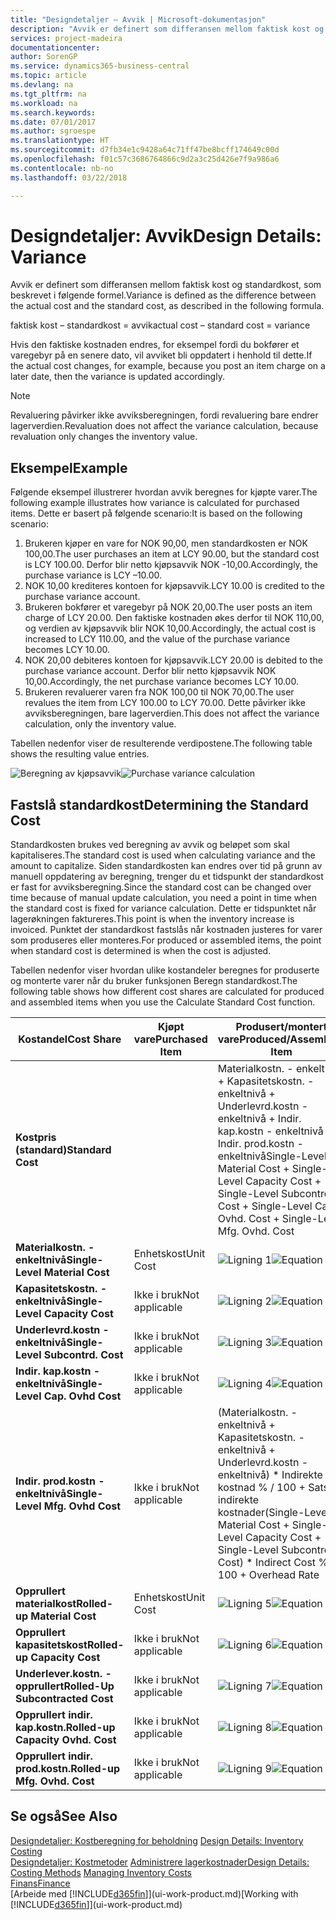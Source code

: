 ```yaml
---
title: "Designdetaljer – Avvik | Microsoft-dokumentasjon"
description: "Avvik er definert som differansen mellom faktisk kost og standardkost, som beskrevet i følgende formel."
services: project-madeira
documentationcenter: 
author: SorenGP
ms.service: dynamics365-business-central
ms.topic: article
ms.devlang: na
ms.tgt_pltfrm: na
ms.workload: na
ms.search.keywords: 
ms.date: 07/01/2017
ms.author: sgroespe
ms.translationtype: HT
ms.sourcegitcommit: d7fb34e1c9428a64c71ff47be8bcff174649c00d
ms.openlocfilehash: f01c57c3686764866c9d2a3c25d426e7f9a986a6
ms.contentlocale: nb-no
ms.lasthandoff: 03/22/2018

---
```

# <a name="design-details-variance"></a><span data-ttu-id="d07ee-103">Designdetaljer: Avvik</span><span class="sxs-lookup"><span data-stu-id="d07ee-103">Design Details: Variance</span></span>
<span data-ttu-id="d07ee-104">Avvik er definert som differansen mellom faktisk kost og standardkost, som beskrevet i følgende formel.</span><span class="sxs-lookup"><span data-stu-id="d07ee-104">Variance is defined as the difference between the actual cost and the standard cost, as described in the following formula.</span></span>  

 <span data-ttu-id="d07ee-105">faktisk kost – standardkost = avvik</span><span class="sxs-lookup"><span data-stu-id="d07ee-105">actual cost – standard cost = variance</span></span>  

 <span data-ttu-id="d07ee-106">Hvis den faktiske kostnaden endres, for eksempel fordi du bokfører et varegebyr på en senere dato, vil avviket bli oppdatert i henhold til dette.</span><span class="sxs-lookup"><span data-stu-id="d07ee-106">If the actual cost changes, for example, because you post an item charge on a later date, then the variance is updated accordingly.</span></span>  

> [!NOTE]  
>  <span data-ttu-id="d07ee-107">Revaluering påvirker ikke avviksberegningen, fordi revaluering bare endrer lagerverdien.</span><span class="sxs-lookup"><span data-stu-id="d07ee-107">Revaluation does not affect the variance calculation, because revaluation only changes the inventory value.</span></span>  

## <a name="example"></a><span data-ttu-id="d07ee-108">Eksempel</span><span class="sxs-lookup"><span data-stu-id="d07ee-108">Example</span></span>  
 <span data-ttu-id="d07ee-109">Følgende eksempel illustrerer hvordan avvik beregnes for kjøpte varer.</span><span class="sxs-lookup"><span data-stu-id="d07ee-109">The following example illustrates how variance is calculated for purchased items.</span></span> <span data-ttu-id="d07ee-110">Dette er basert på følgende scenario:</span><span class="sxs-lookup"><span data-stu-id="d07ee-110">It is based on the following scenario:</span></span>  

1.  <span data-ttu-id="d07ee-111">Brukeren kjøper en vare for NOK 90,00, men standardkosten er NOK 100,00.</span><span class="sxs-lookup"><span data-stu-id="d07ee-111">The user purchases an item at LCY 90.00, but the standard cost is LCY 100.00.</span></span> <span data-ttu-id="d07ee-112">Derfor blir netto kjøpsavvik NOK -10,00.</span><span class="sxs-lookup"><span data-stu-id="d07ee-112">Accordingly, the purchase variance is LCY –10.00.</span></span>  
2.  <span data-ttu-id="d07ee-113">NOK 10,00 krediteres kontoen for kjøpsavvik.</span><span class="sxs-lookup"><span data-stu-id="d07ee-113">LCY 10.00 is credited to the purchase variance account.</span></span>  
3.  <span data-ttu-id="d07ee-114">Brukeren bokfører et varegebyr på NOK 20,00.</span><span class="sxs-lookup"><span data-stu-id="d07ee-114">The user posts an item charge of LCY 20.00.</span></span> <span data-ttu-id="d07ee-115">Den faktiske kostnaden økes derfor til NOK 110,00, og verdien av kjøpsavvik blir NOK 10,00.</span><span class="sxs-lookup"><span data-stu-id="d07ee-115">Accordingly, the actual cost is increased to LCY 110.00, and the value of the purchase variance becomes LCY 10.00.</span></span>  
4.  <span data-ttu-id="d07ee-116">NOK 20,00 debiteres kontoen for kjøpsavvik.</span><span class="sxs-lookup"><span data-stu-id="d07ee-116">LCY 20.00 is debited to the purchase variance account.</span></span> <span data-ttu-id="d07ee-117">Derfor blir netto kjøpsavvik NOK 10,00.</span><span class="sxs-lookup"><span data-stu-id="d07ee-117">Accordingly, the net purchase variance becomes LCY 10.00.</span></span>  
5.  <span data-ttu-id="d07ee-118">Brukeren revaluerer varen fra NOK 100,00 til NOK 70,00.</span><span class="sxs-lookup"><span data-stu-id="d07ee-118">The user revalues the item from LCY 100.00 to LCY 70.00.</span></span> <span data-ttu-id="d07ee-119">Dette påvirker ikke avviksberegningen, bare lagerverdien.</span><span class="sxs-lookup"><span data-stu-id="d07ee-119">This does not affect the variance calculation, only the inventory value.</span></span>  

 <span data-ttu-id="d07ee-120">Tabellen nedenfor viser de resulterende verdipostene.</span><span class="sxs-lookup"><span data-stu-id="d07ee-120">The following table shows the resulting value entries.</span></span>  

 <span data-ttu-id="d07ee-121">![Beregning av kjøpsavvik](media/design_details_inventory_costing_11_purchase_variance.png "design_details_inventory_costing_11_purchase_variance")</span><span class="sxs-lookup"><span data-stu-id="d07ee-121">![Purchase variance calculation](media/design_details_inventory_costing_11_purchase_variance.png "design_details_inventory_costing_11_purchase_variance")</span></span>  

## <a name="determining-the-standard-cost"></a><span data-ttu-id="d07ee-122">Fastslå standardkost</span><span class="sxs-lookup"><span data-stu-id="d07ee-122">Determining the Standard Cost</span></span>  
 <span data-ttu-id="d07ee-123">Standardkosten brukes ved beregning av avvik og beløpet som skal kapitaliseres.</span><span class="sxs-lookup"><span data-stu-id="d07ee-123">The standard cost is used when calculating variance and the amount to capitalize.</span></span> <span data-ttu-id="d07ee-124">Siden standardkosten kan endres over tid på grunn av manuell oppdatering av beregning, trenger du et tidspunkt der standardkost er fast for avviksberegning.</span><span class="sxs-lookup"><span data-stu-id="d07ee-124">Since the standard cost can be changed over time because of manual update calculation, you need a point in time when the standard cost is fixed for variance calculation.</span></span> <span data-ttu-id="d07ee-125">Dette er tidspunktet når lagerøkningen faktureres.</span><span class="sxs-lookup"><span data-stu-id="d07ee-125">This point is when the inventory increase is invoiced.</span></span> <span data-ttu-id="d07ee-126">Punktet der standardkost fastslås når kostnaden justeres for varer som produseres eller monteres.</span><span class="sxs-lookup"><span data-stu-id="d07ee-126">For produced or assembled items, the point when standard cost is determined is when the cost is adjusted.</span></span>  

 <span data-ttu-id="d07ee-127">Tabellen nedenfor viser hvordan ulike kostandeler beregnes for produserte og monterte varer når du bruker funksjonen Beregn standardkost.</span><span class="sxs-lookup"><span data-stu-id="d07ee-127">The following table shows how different cost shares are calculated for produced and assembled items when you use the Calculate Standard Cost function.</span></span>  

|<span data-ttu-id="d07ee-128">Kostandel</span><span class="sxs-lookup"><span data-stu-id="d07ee-128">Cost Share</span></span>|<span data-ttu-id="d07ee-129">Kjøpt vare</span><span class="sxs-lookup"><span data-stu-id="d07ee-129">Purchased Item</span></span>|<span data-ttu-id="d07ee-130">Produsert/montert vare</span><span class="sxs-lookup"><span data-stu-id="d07ee-130">Produced/Assembled Item</span></span>|  
|----------------|--------------------|------------------------------|  
|<span data-ttu-id="d07ee-131">**Kostpris (standard)**</span><span class="sxs-lookup"><span data-stu-id="d07ee-131">**Standard Cost**</span></span>||<span data-ttu-id="d07ee-132">Materialkostn. - enkeltnivå + Kapasitetskostn. - enkeltnivå + Underlevrd.kostn - enkeltnivå + Indir. kap.kostn - enkeltnivå + Indir. prod.kostn - enkeltnivå</span><span class="sxs-lookup"><span data-stu-id="d07ee-132">Single-Level Material Cost + Single-Level Capacity Cost + Single-Level Subcontrd. Cost + Single-Level Cap. Ovhd. Cost + Single-Level Mfg. Ovhd. Cost</span></span>|  
|<span data-ttu-id="d07ee-133">**Materialkostn. - enkeltnivå**</span><span class="sxs-lookup"><span data-stu-id="d07ee-133">**Single-Level Material Cost**</span></span>|<span data-ttu-id="d07ee-134">Enhetskost</span><span class="sxs-lookup"><span data-stu-id="d07ee-134">Unit Cost</span></span>|<span data-ttu-id="d07ee-135">![Ligning 1](media/design_details_inventory_costing_11_equation_1.png "design_details_inventory_costing_11_equation_1")</span><span class="sxs-lookup"><span data-stu-id="d07ee-135">![Equation 1](media/design_details_inventory_costing_11_equation_1.png "design_details_inventory_costing_11_equation_1")</span></span>|  
|<span data-ttu-id="d07ee-136">**Kapasitetskostn. - enkeltnivå**</span><span class="sxs-lookup"><span data-stu-id="d07ee-136">**Single-Level Capacity Cost**</span></span>|<span data-ttu-id="d07ee-137">Ikke i bruk</span><span class="sxs-lookup"><span data-stu-id="d07ee-137">Not applicable</span></span>|<span data-ttu-id="d07ee-138">![Ligning 2](media/design_details_inventory_costing_11_equation_2.png "design_details_inventory_costing_11_equation_2")</span><span class="sxs-lookup"><span data-stu-id="d07ee-138">![Equation 2](media/design_details_inventory_costing_11_equation_2.png "design_details_inventory_costing_11_equation_2")</span></span>|  
|<span data-ttu-id="d07ee-139">**Underlevrd.kostn - enkeltnivå**</span><span class="sxs-lookup"><span data-stu-id="d07ee-139">**Single-Level Subcontrd. Cost**</span></span>|<span data-ttu-id="d07ee-140">Ikke i bruk</span><span class="sxs-lookup"><span data-stu-id="d07ee-140">Not applicable</span></span>|<span data-ttu-id="d07ee-141">![Ligning 3](media/design_details_inventory_costing_11_equation_3.png "design_details_inventory_costing_11_equation_3")</span><span class="sxs-lookup"><span data-stu-id="d07ee-141">![Equation 3](media/design_details_inventory_costing_11_equation_3.png "design_details_inventory_costing_11_equation_3")</span></span>|  
|<span data-ttu-id="d07ee-142">**Indir. kap.kostn - enkeltnivå**</span><span class="sxs-lookup"><span data-stu-id="d07ee-142">**Single-Level Cap. Ovhd Cost**</span></span>|<span data-ttu-id="d07ee-143">Ikke i bruk</span><span class="sxs-lookup"><span data-stu-id="d07ee-143">Not applicable</span></span>|<span data-ttu-id="d07ee-144">![Ligning 4](media/design_details_inventory_costing_11_equation_4.png "design_details_inventory_costing_11_equation_4")</span><span class="sxs-lookup"><span data-stu-id="d07ee-144">![Equation 4](media/design_details_inventory_costing_11_equation_4.png "design_details_inventory_costing_11_equation_4")</span></span>|  
|<span data-ttu-id="d07ee-145">**Indir. prod.kostn - enkeltnivå**</span><span class="sxs-lookup"><span data-stu-id="d07ee-145">**Single-Level Mfg. Ovhd Cost**</span></span>|<span data-ttu-id="d07ee-146">Ikke i bruk</span><span class="sxs-lookup"><span data-stu-id="d07ee-146">Not applicable</span></span>|<span data-ttu-id="d07ee-147">(Materialkostn. - enkeltnivå + Kapasitetskostn. - enkeltnivå + Underlevrd.kostn - enkeltnivå) \* Indirekte kostnad % / 100 + Sats for indirekte kostnader</span><span class="sxs-lookup"><span data-stu-id="d07ee-147">(Single-Level Material Cost + Single-Level Capacity Cost + Single-Level Subcontrd. Cost) \* Indirect Cost % / 100 + Overhead Rate</span></span>|  
|<span data-ttu-id="d07ee-148">**Opprullert materialkost**</span><span class="sxs-lookup"><span data-stu-id="d07ee-148">**Rolled-up Material Cost**</span></span>|<span data-ttu-id="d07ee-149">Enhetskost</span><span class="sxs-lookup"><span data-stu-id="d07ee-149">Unit Cost</span></span>|<span data-ttu-id="d07ee-150">![Ligning 5](media/design_details_inventory_costing_11_equation_5.png "design_details_inventory_costing_11_equation_5")</span><span class="sxs-lookup"><span data-stu-id="d07ee-150">![Equation 5](media/design_details_inventory_costing_11_equation_5.png "design_details_inventory_costing_11_equation_5")</span></span>|  
|<span data-ttu-id="d07ee-151">**Opprullert kapasitetskost**</span><span class="sxs-lookup"><span data-stu-id="d07ee-151">**Rolled-up Capacity Cost**</span></span>|<span data-ttu-id="d07ee-152">Ikke i bruk</span><span class="sxs-lookup"><span data-stu-id="d07ee-152">Not applicable</span></span>|<span data-ttu-id="d07ee-153">![Ligning 6](media/design_details_inventory_costing_11_equation_6.png "design_details_inventory_costing_11_equation_6")</span><span class="sxs-lookup"><span data-stu-id="d07ee-153">![Equation 6](media/design_details_inventory_costing_11_equation_6.png "design_details_inventory_costing_11_equation_6")</span></span>|  
|<span data-ttu-id="d07ee-154">**Underlever.kostn. - opprullert**</span><span class="sxs-lookup"><span data-stu-id="d07ee-154">**Rolled-Up Subcontracted Cost**</span></span>|<span data-ttu-id="d07ee-155">Ikke i bruk</span><span class="sxs-lookup"><span data-stu-id="d07ee-155">Not applicable</span></span>|<span data-ttu-id="d07ee-156">![Ligning 7](media/design_details_inventory_costing_11_equation_7.png "design_details_inventory_costing_11_equation_7")</span><span class="sxs-lookup"><span data-stu-id="d07ee-156">![Equation 7](media/design_details_inventory_costing_11_equation_7.png "design_details_inventory_costing_11_equation_7")</span></span>|  
|<span data-ttu-id="d07ee-157">**Opprullert indir. kap.kostn.**</span><span class="sxs-lookup"><span data-stu-id="d07ee-157">**Rolled-up Capacity Ovhd. Cost**</span></span>|<span data-ttu-id="d07ee-158">Ikke i bruk</span><span class="sxs-lookup"><span data-stu-id="d07ee-158">Not applicable</span></span>|<span data-ttu-id="d07ee-159">![Ligning 8](media/design_details_inventory_costing_11_equation_8.png "design_details_inventory_costing_11_equation_8")</span><span class="sxs-lookup"><span data-stu-id="d07ee-159">![Equation 8](media/design_details_inventory_costing_11_equation_8.png "design_details_inventory_costing_11_equation_8")</span></span>|  
|<span data-ttu-id="d07ee-160">**Opprullert indir. prod.kostn.**</span><span class="sxs-lookup"><span data-stu-id="d07ee-160">**Rolled-up Mfg. Ovhd. Cost**</span></span>|<span data-ttu-id="d07ee-161">Ikke i bruk</span><span class="sxs-lookup"><span data-stu-id="d07ee-161">Not applicable</span></span>|<span data-ttu-id="d07ee-162">![Ligning 9](media/design_details_inventory_costing_11_equation_9.png "design_details_inventory_costing_11_equation_9")</span><span class="sxs-lookup"><span data-stu-id="d07ee-162">![Equation 9](media/design_details_inventory_costing_11_equation_9.png "design_details_inventory_costing_11_equation_9")</span></span>|  

## <a name="see-also"></a><span data-ttu-id="d07ee-163">Se også</span><span class="sxs-lookup"><span data-stu-id="d07ee-163">See Also</span></span>  
 <span data-ttu-id="d07ee-164">[Designdetaljer: Kostberegning for beholdning](design-details-inventory-costing.md) </span><span class="sxs-lookup"><span data-stu-id="d07ee-164">[Design Details: Inventory Costing](design-details-inventory-costing.md) </span></span>  
 <span data-ttu-id="d07ee-165">[Designdetaljer: Kostmetoder](design-details-costing-methods.md) [Administrere lagerkostnader](finance-manage-inventory-costs.md)</span><span class="sxs-lookup"><span data-stu-id="d07ee-165">[Design Details: Costing Methods](design-details-costing-methods.md) [Managing Inventory Costs](finance-manage-inventory-costs.md)</span></span>  
 [<span data-ttu-id="d07ee-166">Finans</span><span class="sxs-lookup"><span data-stu-id="d07ee-166">Finance</span></span>](finance.md)  
 <span data-ttu-id="d07ee-167">[Arbeide med [!INCLUDE[d365fin](includes/d365fin_md.md)]](ui-work-product.md)</span><span class="sxs-lookup"><span data-stu-id="d07ee-167">[Working with [!INCLUDE[d365fin](includes/d365fin_md.md)]](ui-work-product.md)</span></span>

